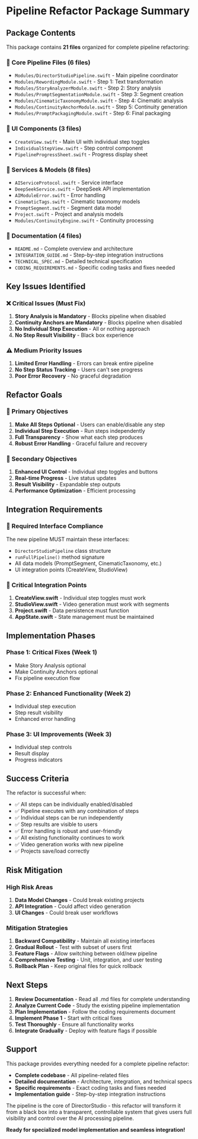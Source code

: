 # Pipeline Refactor Package Summary

## Package Contents

This package contains **21 files** organized for complete pipeline refactoring:

### 📁 Core Pipeline Files (6 files)
- `Modules/DirectorStudioPipeline.swift` - Main pipeline coordinator
- `Modules/RewordingModule.swift` - Step 1: Text transformation
- `Modules/StoryAnalyzerModule.swift` - Step 2: Story analysis
- `Modules/PromptSegmentationModule.swift` - Step 3: Segment creation
- `Modules/CinematicTaxonomyModule.swift` - Step 4: Cinematic analysis
- `Modules/ContinuityAnchorModule.swift` - Step 5: Continuity generation
- `Modules/PromptPackagingModule.swift` - Step 6: Final packaging

### 📁 UI Components (3 files)
- `CreateView.swift` - Main UI with individual step toggles
- `IndividualStepView.swift` - Step control component
- `PipelineProgressSheet.swift` - Progress display sheet

### 📁 Services & Models (8 files)
- `AIServiceProtocol.swift` - Service interface
- `DeepSeekService.swift` - DeepSeek API implementation
- `AIModuleError.swift` - Error handling
- `CinematicTags.swift` - Cinematic taxonomy models
- `PromptSegment.swift` - Segment data model
- `Project.swift` - Project and analysis models
- `Modules/ContinuityEngine.swift` - Continuity processing

### 📁 Documentation (4 files)
- `README.md` - Complete overview and architecture
- `INTEGRATION_GUIDE.md` - Step-by-step integration instructions
- `TECHNICAL_SPEC.md` - Detailed technical specification
- `CODING_REQUIREMENTS.md` - Specific coding tasks and fixes needed

## Key Issues Identified

### ❌ Critical Issues (Must Fix)
1. **Story Analysis is Mandatory** - Blocks pipeline when disabled
2. **Continuity Anchors are Mandatory** - Blocks pipeline when disabled
3. **No Individual Step Execution** - All or nothing approach
4. **No Step Result Visibility** - Black box experience

### ⚠️ Medium Priority Issues
1. **Limited Error Handling** - Errors can break entire pipeline
2. **No Step Status Tracking** - Users can't see progress
3. **Poor Error Recovery** - No graceful degradation

## Refactor Goals

### 🎯 Primary Objectives
1. **Make All Steps Optional** - Users can enable/disable any step
2. **Individual Step Execution** - Run steps independently
3. **Full Transparency** - Show what each step produces
4. **Robust Error Handling** - Graceful failure and recovery

### 🎯 Secondary Objectives
1. **Enhanced UI Control** - Individual step toggles and buttons
2. **Real-time Progress** - Live status updates
3. **Result Visibility** - Expandable step outputs
4. **Performance Optimization** - Efficient processing

## Integration Requirements

### 🔧 Required Interface Compliance
The new pipeline MUST maintain these interfaces:
- `DirectorStudioPipeline` class structure
- `runFullPipeline()` method signature
- All data models (PromptSegment, CinematicTaxonomy, etc.)
- UI integration points (CreateView, StudioView)

### 🔧 Critical Integration Points
1. **CreateView.swift** - Individual step toggles must work
2. **StudioView.swift** - Video generation must work with segments
3. **Project.swift** - Data persistence must function
4. **AppState.swift** - State management must be maintained

## Implementation Phases

### Phase 1: Critical Fixes (Week 1)
- Make Story Analysis optional
- Make Continuity Anchors optional
- Fix pipeline execution flow

### Phase 2: Enhanced Functionality (Week 2)
- Individual step execution
- Step result visibility
- Enhanced error handling

### Phase 3: UI Improvements (Week 3)
- Individual step controls
- Result display
- Progress indicators

## Success Criteria

The refactor is successful when:
- ✅ All steps can be individually enabled/disabled
- ✅ Pipeline executes with any combination of steps
- ✅ Individual steps can be run independently
- ✅ Step results are visible to users
- ✅ Error handling is robust and user-friendly
- ✅ All existing functionality continues to work
- ✅ Video generation works with new pipeline
- ✅ Projects save/load correctly

## Risk Mitigation

### High Risk Areas
1. **Data Model Changes** - Could break existing projects
2. **API Integration** - Could affect video generation
3. **UI Changes** - Could break user workflows

### Mitigation Strategies
1. **Backward Compatibility** - Maintain all existing interfaces
2. **Gradual Rollout** - Test with subset of users first
3. **Feature Flags** - Allow switching between old/new pipeline
4. **Comprehensive Testing** - Unit, integration, and user testing
5. **Rollback Plan** - Keep original files for quick rollback

## Next Steps

1. **Review Documentation** - Read all .md files for complete understanding
2. **Analyze Current Code** - Study the existing pipeline implementation
3. **Plan Implementation** - Follow the coding requirements document
4. **Implement Phase 1** - Start with critical fixes
5. **Test Thoroughly** - Ensure all functionality works
6. **Integrate Gradually** - Deploy with feature flags if possible

## Support

This package provides everything needed for a complete pipeline refactor:
- **Complete codebase** - All pipeline-related files
- **Detailed documentation** - Architecture, integration, and technical specs
- **Specific requirements** - Exact coding tasks and fixes needed
- **Implementation guide** - Step-by-step integration instructions

The pipeline is the core of DirectorStudio - this refactor will transform it from a black box into a transparent, controllable system that gives users full visibility and control over the AI processing pipeline.

**Ready for specialized model implementation and seamless integration!**
